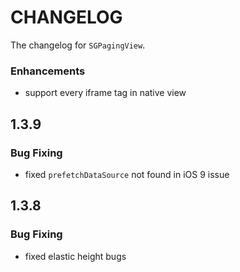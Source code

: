 # CHANGELOG

The changelog for `SGPagingView`.


### Enhancements
- support every iframe tag in native view

1.3.9
-----
### Bug Fixing
- fixed `prefetchDataSource` not found in iOS 9 issue

1.3.8
-----
### Bug Fixing
- fixed elastic height bugs
